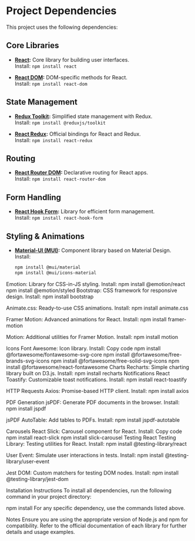 # Project Dependencies

This project uses the following dependencies:

## Core Libraries

- **[React](https://reactjs.org/):** Core library for building user interfaces.  
  Install: `npm install react`

- **[React DOM](https://reactjs.org/docs/react-dom.html):** DOM-specific methods for React.  
  Install: `npm install react-dom`

## State Management

- **[Redux Toolkit](https://redux-toolkit.js.org/):** Simplified state management with Redux.  
  Install: `npm install @reduxjs/toolkit`

- **[React Redux](https://react-redux.js.org/):** Official bindings for React and Redux.  
  Install: `npm install react-redux`

## Routing

- **[React Router DOM](https://reactrouter.com/):** Declarative routing for React apps.  
  Install: `npm install react-router-dom`

## Form Handling

- **[React Hook Form](https://react-hook-form.com/):** Library for efficient form management.  
  Install: `npm install react-hook-form`

## Styling & Animations

- **[Material-UI (MUI)](https://mui.com/):** Component library based on Material Design.  
  Install:  
  ```bash
  npm install @mui/material
  npm install @mui/icons-material
Emotion: Library for CSS-in-JS styling.
Install:
npm install @emotion/react
npm install @emotion/styled
Bootstrap: CSS framework for responsive design.
Install: npm install bootstrap

Animate.css: Ready-to-use CSS animations.
Install: npm install animate.css

Framer Motion: Advanced animations for React.
Install: npm install framer-motion

Motion: Additional utilities for Framer Motion.
Install: npm install motion

Icons
Font Awesome: Icon library.
Install:
Copy code
npm install @fortawesome/fontawesome-svg-core
npm install @fortawesome/free-brands-svg-icons
npm install @fortawesome/free-solid-svg-icons
npm install @fortawesome/react-fontawesome
Charts
Recharts: Simple charting library built on D3.js.
Install: npm install recharts
Notifications
React Toastify: Customizable toast notifications.
Install: npm install react-toastify

HTTP Requests
Axios: Promise-based HTTP client.
Install: npm install axios

PDF Generation
jsPDF: Generate PDF documents in the browser.
Install: npm install jspdf

jsPDF AutoTable: Add tables to PDFs.
Install: npm install jspdf-autotable

Carousels
React Slick: Carousel component for React.
Install:
Copy code
npm install react-slick
npm install slick-carousel
Testing
React Testing Library: Testing utilities for React.
Install: npm install @testing-library/react

User Event: Simulate user interactions in tests.
Install: npm install @testing-library/user-event

Jest DOM: Custom matchers for testing DOM nodes.
Install: npm install @testing-library/jest-dom

Installation Instructions
To install all dependencies, run the following command in your project directory:

npm install
For any specific dependency, use the commands listed above.

Notes
Ensure you are using the appropriate version of Node.js and npm for compatibility.
Refer to the official documentation of each library for further details and usage examples.
